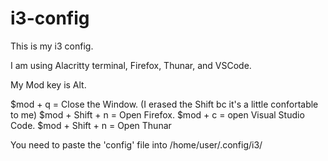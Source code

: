 # i3-config
This is my i3 config. 

I am using Alacritty terminal, Firefox, Thunar, and VSCode.

My Mod key is Alt.

$mod + q = Close the Window. (I erased the Shift bc it's a little confortable to me)
$mod + Shift + n = Open Firefox.
$mod + c = open Visual Studio Code.
$mod + Shift + n = Open Thunar

You need to paste the 'config' file into /home/user/.config/i3/

